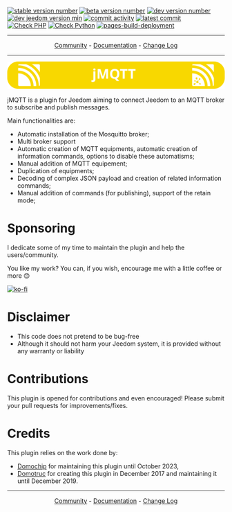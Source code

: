 [![stable version number](https://img.shields.io/badge/dynamic/json?url=https://github.com/BadWolf42/jMQTT/raw/stable/plugin_info/info.json&query=$.pluginVersion&label=Stable%20version%20is)](https://github.com/BadWolf42/jMQTT/tree/stable)
[![beta version number](https://img.shields.io/badge/dynamic/json?url=https://github.com/BadWolf42/jMQTT/raw/beta/plugin_info/info.json&query=$.pluginVersion&label=Beta%20version%20is)](https://github.com/BadWolf42/jMQTT/tree/beta)
[![dev version number](https://img.shields.io/badge/dynamic/json?url=https://github.com/BadWolf42/jMQTT/raw/dev/plugin_info/info.json&query=$.pluginVersion&label=Dev%20version%20is)](https://github.com/BadWolf42/jMQTT/tree/dev)
<br/>
[![dev jeedom version min](https://img.shields.io/badge/dynamic/json?url=https://github.com/BadWolf42/jMQTT/raw/dev/plugin_info/info.json&query=$.require&label=Supports%20Jeedom%20%3e%3d%20)](https://doc.jeedom.com/)
[![commit activity](https://img.shields.io/github/commit-activity/m/BadWolf42/jMQTT)](https://github.com/BadWolf42/jMQTT/pulse)
[![latest commit](https://badgen.net/github/last-commit/BadWolf42/jMQTT/dev?label=Latest%20commit)](https://GitHub.com/BadWolf42/jMQTT)
<br/>
[![Check PHP](https://github.com/BadWolf42/jMQTT/actions/workflows/check-php.yml/badge.svg)](https://github.com/BadWolf42/jMQTT/actions/workflows/check-php.yml)
[![Check Python](https://github.com/BadWolf42/jMQTT/actions/workflows/check-python.yml/badge.svg)](https://github.com/BadWolf42/jMQTT/actions/workflows/check-python.yml)
[![pages-build-deployment](https://github.com/BadWolf42/jMQTT/actions/workflows/pages/pages-build-deployment/badge.svg)](https://github.com/BadWolf42/jMQTT/actions/workflows/pages/pages-build-deployment)

__________________

<p align="center">
<a href="https://community.jeedom.com/tag/plugin-jmqtt">Community</a>   -   <a href="https://BadWolf42.github.io/jMQTT/fr_FR/">Documentation</a>   -   <a href="https://BadWolf42.github.io/jMQTT/fr_FR/changelog">Change Log</a>
</p>

__________________

<p align="center">
  <img src="jMQTT.svg"/>
</p>

jMQTT is a plugin for Jeedom aiming to connect Jeedom to an MQTT broker to subscribe and publish messages.

Main functionalities are:
  * Automatic installation of the Mosquitto broker;
  * Multi broker support
  * Automatic creation of MQTT equipments, automatic creation of information commands, options to disable these automatisms;
  * Manual addition of MQTT equipement;
  * Duplication of equipments;
  * Decoding of complex JSON payload and creation of related information commands;
  * Manual addition of commands (for publishing), support of the retain mode;

# Sponsoring
I dedicate some of my time to maintain the plugin and help the users/community.

You like my work? You can, if you wish, encourage me with a little coffee or more 😊

[![ko-fi](https://ko-fi.com/img/githubbutton_sm.svg)](https://ko-fi.com/H2H4QOAUG)

# Disclaimer
- This code does not pretend to be bug-free
- Although it should not harm your Jeedom system, it is provided without any warranty or liability

# Contributions
This plugin is opened for contributions and even encouraged! Please submit your pull requests for improvements/fixes.

# Credits
This plugin relies on the work done by:
- [Domochip](https://github.com/domochip) for maintaining this plugin until October 2023,
- [Domotruc](https://github.com/domotruc) for creating this plugin in December 2017 and maintaining it until December 2019.

__________________

<p align="center">
<a href="https://community.jeedom.com/tag/plugin-jmqtt">Community</a>   -   <a href="https://BadWolf42.github.io/jMQTT/fr_FR/">Documentation</a>   -   <a href="https://BadWolf42.github.io/jMQTT/fr_FR/changelog">Change Log</a>
</p>
